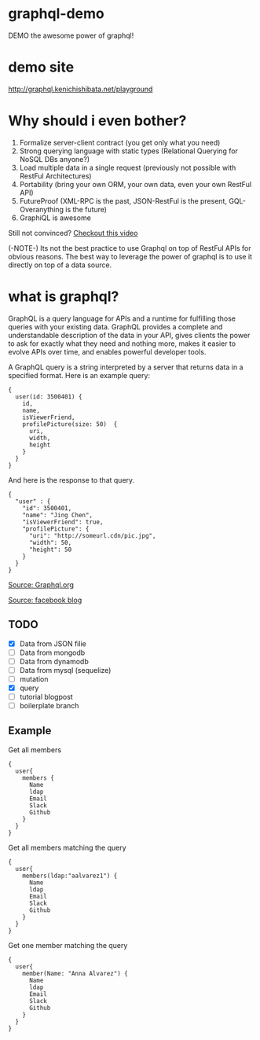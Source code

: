 # graphql-demo
DEMO the awesome power of graphql!

# demo site
http://graphql.kenichishibata.net/playground

# Why should i even bother?
1. Formalize server-client contract (you get only what you need)
2. Strong querying language with static types (Relational Querying for NoSQL DBs anyone?)
3. Load multiple data in a single request (previously not possible with RestFul Architectures)
4. Portability (bring your own ORM, your own data, even your own RestFul API)
5. FutureProof (XML-RPC is the past, JSON-RestFul is the present, GQL-Overanything is the future)
6. GraphiQL is awesome


Still not convinced? [Checkout this video](https://www.youtube.com/watch?v=Oh5oC98ztvI)

(-NOTE-) Its not the best practice to use Graphql on top of RestFul APIs for obvious reasons. The best way to leverage the power of graphql is to use it directly on top of a data source. 


# what is graphql? 
GraphQL is a query language for APIs and a runtime for fulfilling those queries with your existing data.
GraphQL provides a complete and understandable description of the data in your API, gives clients the power to ask for exactly what they need and nothing more, makes it easier to evolve APIs over time, and enables powerful developer tools.

A GraphQL query is a string interpreted by a server that returns data in a specified format. Here is an example query:
```
{
  user(id: 3500401) {
    id,
    name,
    isViewerFriend,
    profilePicture(size: 50)  {
      uri,
      width,
      height
    }
  }
}
```
And here is the response to that query.

```
{
  "user" : {
    "id": 3500401,
    "name": "Jing Chen",
    "isViewerFriend": true,
    "profilePicture": {
      "uri": "http://someurl.cdn/pic.jpg",
      "width": 50,
      "height": 50
    }
  }
}
```


[Source: Graphql.org](http://graphql.org/)

[Source: facebook blog](https://facebook.github.io/react/blog/2015/05/01/graphql-introduction.html)


## TODO
- [x] Data from JSON filie
- [ ] Data from mongodb 
- [ ] Data from dynamodb
- [ ] Data from mysql (sequelize)
- [ ] mutation
- [x] query 
- [ ] tutorial blogpost
- [ ] boilerplate branch

## Example 
Get all members
```
{
  user{
    members {
      Name
      ldap
      Email
      Slack
      Github
    }
  }
}
```
Get all members matching the query
```
{
  user{
    members(ldap:"aalvarez1") {
      Name
      ldap
      Email
      Slack
      Github
    }
  }
}
```
Get one member matching the query
```
{
  user{
    member(Name: "Anna Alvarez") {
      Name
      ldap
      Email
      Slack
      Github
    }
  }
}
```

